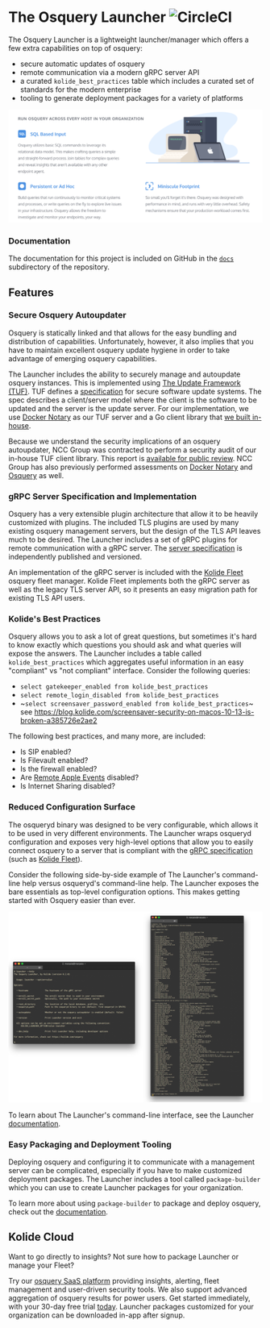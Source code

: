 The Osquery Launcher ![CircleCI](https://circleci.com/gh/kolide/launcher.svg?style=svg&circle-token=e33dd9f3fec934f64b17e15c68ed57209f61117e)
====================

The Osquery Launcher is a lightweight launcher/manager which offers a few extra capabilities on top of osquery:

- secure automatic updates of osquery
- remote communication via a modern gRPC server API
- a curated `kolide_best_practices` table which includes a curated set of standards for the modern enterprise
- tooling to generate deployment packages for a variety of platforms

[![osquery is lightweight](./tools/images/lightweight.png)](https://kolide.co/osquery)

### Documentation

The documentation for this project is included on GitHub in the [`docs`](./docs/README.md) subdirectory of the repository.

## Features

### Secure Osquery Autoupdater

Osquery is statically linked and that allows for the easy bundling and distribution of capabilities. Unfortunately, however, it also implies that you have to maintain excellent osquery update hygiene in order to take advantage of emerging osquery capabilities.

The Launcher includes the ability to securely manage and autoupdate osquery instances. This is implemented using [The Update Framework (TUF)](https://theupdateframework.github.io/). TUF defines a [specification](https://github.com/theupdateframework/tuf/blob/develop/docs/tuf-spec.md) for secure software update systems. The spec describes a client/server model where the client is the software to be updated and the server is the update server. For our implementation, we use [Docker Notary](https://github.com/docker/notary) as our TUF server and a Go client library that [we built in-house](https://github.com/kolide/updater).

Because we understand the security implications of an osquery autoupdater, NCC Group was contracted to perform a security audit of our in-house TUF client library. This report is [available for public review](https://www.nccgroup.trust/globalassets/our-research/us/public-reports/2017/ncc-group-kolide-the-update-framework-security-assessment.pdf). NCC Group has also previously performed assessments on [Docker Notary](https://www.nccgroup.trust/us/our-research/docker-notary/) and [Osquery](https://www.nccgroup.trust/us/about-us/newsroom-and-events/blog/2016/march/ncc-group-reviews-osquery/) as well.

### gRPC Server Specification and Implementation

Osquery has a very extensible plugin architecture that allow it to be heavily customized with plugins. The included TLS plugins are used by many existing osquery management servers, but the design of the TLS API leaves much to be desired. The Launcher includes a set of gRPC plugins for remote communication with a gRPC server. The [server specification](https://github.com/kolide/launcher/tree/master/pkg/pb/launcher) is independently published and versioned.

An implementation of the gRPC server is included with the [Kolide Fleet](https://github.com/kolide/fleet) osquery fleet manager. Kolide Fleet implements both the gRPC server as well as the legacy TLS server API, so it presents an easy migration path for existing TLS API users.

### Kolide's Best Practices

Osquery allows you to ask a lot of great questions, but sometimes it's hard to know exactly which questions you should ask and what queries will expose the answers. The Launcher includes a table called `kolide_best_practices` which aggregates useful information in an easy "compliant" vs "not compliant" interface. Consider the following queries:

-	`select gatekeeper_enabled from kolide_best_practices`
- `select remote_login_disabled from kolide_best_practices`
- ~`select screensaver_password_enabled from kolide_best_practices`~ see https://blog.kolide.com/screensaver-security-on-macos-10-13-is-broken-a385726e2ae2

The following best practices, and many more, are included:

- Is SIP enabled?
- Is Filevault enabled?
- Is the firewall enabled?
- Are [Remote Apple Events](https://support.apple.com/kb/PH18721?locale=en_US) disabled?
- Is Internet Sharing disabled?

### Reduced Configuration Surface

The osqueryd binary was designed to be very configurable, which allows it to be used in very different environments. The Launcher wraps osqueryd configuration and exposes very high-level options that allow you to easily connect osquery to a server that is compliant with the [gRPC specification](https://github.com/kolide/agent-api/blob/master/agent_api.proto) (such as [Kolide Fleet](https://github.com/kolide/fleet)).

Consider the following side-by-side example of The Launcher's command-line help versus osqueryd's command-line help. The Launcher exposes the bare essentials as top-level configuration options. This makes getting started with Osquery easier than ever.

[![launcher is simple](./tools/images/help-side-by-side.png)](./docs/launcher.md)

To learn about The Launcher's command-line interface, see the Launcher [documentation](./docs/launcher.md).

### Easy Packaging and Deployment Tooling

Deploying osquery and configuring it to communicate with a management server can be complicated, especially if you have to make customized deployment packages. The Launcher includes a tool called `package-builder` which you can use to create Launcher packages for your organization.

To learn more about using `package-builder` to package and deploy osquery, check out the [documentation](./docs/package-builder.md).

## Kolide Cloud

Want to go directly to insights? Not sure how to package Launcher or manage your Fleet?

Try our [osquery SaaS platform](https://kolide.com/?utm_source=oss&utm_medium=readme&utm_campaign=launcher) providing insights, alerting, fleet management and user-driven security tools. We also support advanced aggregation of osquery results for power users. Get started immediately, with your 30-day free trial [today](https://kolide.com/signup?utm_source=oss&utm_medium=readme&utm_campaign=launcher). Launcher packages customized for your organization can be downloaded in-app after signup.

